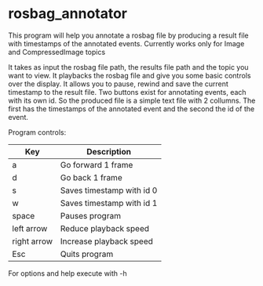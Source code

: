 # rosbag_annotator

This program will help you annotate a rosbag file by producing a result file with timestamps of the annotated events.
Currently works only for Image and CompressedImage topics 

It takes as input the rosbag file path, the results file path and the topic you want to view.
It playbacks the rosbag file and give you some basic controls over the display.
It allows you to pause, rewind and save the current timestamp to the result file.
Two buttons exist for annotating events, each with its own id. 
So the produced file is a simple text file with 2 collumns.
The first has the timestamps of the annotated event and the second the id of the event.

Program controls:			

| Key | Description          |
| ------------- | -----------|
| a     | Go forward 1 frame |
| d     | Go back 1 frame    |
| s     | Saves timestamp with id 0 |
| w     | Saves timestamp with id 1 |
| space | Pauses program     |
| left arrow     | Reduce playback speed |
| right arrow     | Increase playback speed |
| Esc     | Quits program      |

For options and help execute with -h
